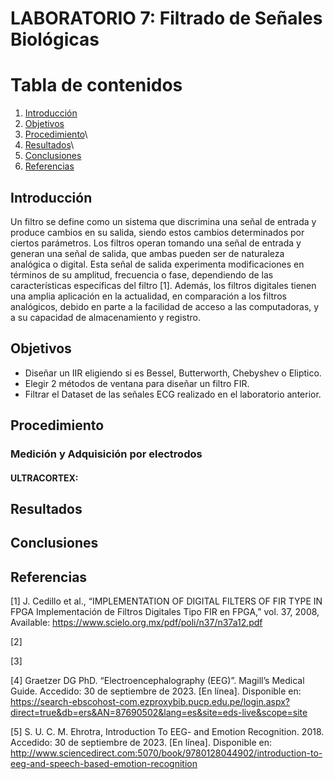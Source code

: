 # LABORATORIO 7: Filtrado de Señales Biológicas
# **Tabla de contenidos**

1. [Introducción](#id1)
2. [Objetivos](#id2)
3. [Procedimiento](#id3)\
4. [Resultados](#id4)\
5. [Conclusiones](#id5)
6. [Referencias](#id6)
   
## **Introducción** <a name="id1"></a>
Un filtro se define como un sistema que discrimina una señal de entrada y produce cambios en su salida, siendo estos cambios determinados por ciertos parámetros. Los filtros operan tomando una señal de entrada y generan una señal de salida, que ambas pueden ser de naturaleza analógica o digital. Esta señal de salida experimenta modificaciones en términos de su amplitud, frecuencia o fase, dependiendo de las características específicas del filtro [1]. Además, los filtros digitales tienen una amplia aplicación en la actualidad, en comparación a los filtros analógicos, debido en parte a la facilidad de acceso a las computadoras, y a su capacidad de almacenamiento y registro.


## **Objetivos** <a name="id2"></a>
- Diseñar un IIR eligiendo si es Bessel, Butterworth, Chebyshev o Eliptico.
- Elegir 2 métodos de ventana para diseñar un filtro FIR.
- Filtrar el Dataset de las señales ECG realizado en el laboratorio anterior.

## **Procedimiento** <a name="id3"></a>

### **Medición y Adquisición por electrodos** <a name="id5"></a>



#### ULTRACORTEX:



## **Resultados** <a name="id4"></a>



## **Conclusiones** <a name="id15"></a>


## **Referencias** <a name="id6"></a>
[1]    	J. Cedillo et al., “IMPLEMENTATION OF DIGITAL FILTERS OF FIR TYPE IN FPGA Implementación de Filtros Digitales Tipo FIR en FPGA,” vol. 37, 2008, Available: https://www.scielo.org.mx/pdf/poli/n37/n37a12.pdf

[2]    	

[3] 	

[4] 	Graetzer DG PhD. “Electroencephalography (EEG)”. Magill’s Medical Guide. 
Accedido: 30 de septiembre de 2023. [En línea]. Disponible en:
https://search-ebscohost-com.ezproxybib.pucp.edu.pe/login.aspx?direct=true&db=ers&AN=87690502&lang=es&site=eds-live&scope=site

[5]    	S. U. C. M. Ehrotra, Introduction To EEG- and Emotion Recognition. 2018. Accedido: 30 de septiembre de 2023. [En línea]. Disponible en: http://www.sciencedirect.com:5070/book/9780128044902/introduction-to-eeg-and-speech-based-emotion-recognition
